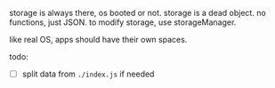 storage is always there, os booted or not.
storage is a dead object. no functions, just JSON.
to modify storage, use storageManager.

like real OS, apps should have their own spaces.

todo:
- [ ] split data from `./index.js` if needed